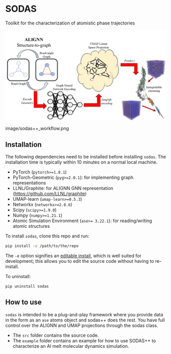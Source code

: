 # SODAS
Toolkit for the characterization of atomistic phase trajectories

![Screenshot](https://github.com/Materials-Informatics-Laboratory/SODAS/blob/main/method.png?raw=true)

image/sodas++_workflow.png
## Installation

The following dependencies need to be installed before installing `sodas`. The installation time is typically within 10 minutes on a normal local machine.
- PyTorch (`pytorch>=1.8.1`)
- PyTorch-Geometric (`pyg>=2.0.1`): for implementing graph representations
- LLNL/Graphite: for ALIGNN GNN representation (https://github.com/LLNL/graphite)
- UMAP-learn (`umap-learn>=0.5.3`)
- Networkx (`networkx>=2.8.6`)
- Scipy (`scipy>=1.9.0`)
- Numpy (`numpy>=1.21.1`)
- Atomic Simulation Environment (`ase>= 3.22.1`): for reading/writing atomic structures

To install `sodas`, clone this repo and run:
```bash
pip install -e /path/to/the/repo
```

The `-e` option signifies an [editable install](https://pip.pypa.io/en/stable/topics/local-project-installs/), which is well suited for development; this allows you to edit the source code without having to re-install.

To uninstall:
```bash
pip uninstall sodas
```

## How to use

`sodas` is intended to be a plug-and-play framework where you provide data in the form as an `ase` atoms object and sodas++ does the rest. You have full control over the ALIGNN and UMAP projections through the sodas class.

- The `src` folder contains the source code.
- The `example` folder contains an example for how to use SODAS++ to characterize an Al melt molecular dynamics simulation.
